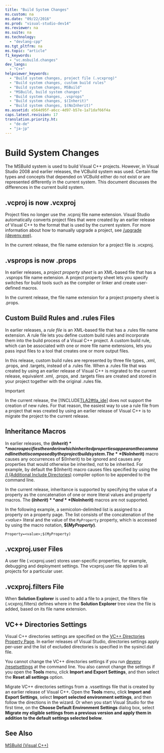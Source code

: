 ```yaml
---
title: "Build System Changes"
ms.custom: na
ms.date: "09/22/2016"
ms.prod: "visual-studio-dev14"
ms.reviewer: na
ms.suite: na
ms.technology: 
  - "devlang-cpp"
ms.tgt_pltfrm: na
ms.topic: "article"
f1_keywords: 
  - "vc.msbuild.changes"
dev_langs: 
  - "C++"
helpviewer_keywords: 
  - "Build system changes, project file (.vcxprog)"
  - "Build system changes, custom build rules"
  - "Build system changes, MSBuild"
  - "MSBuild, build system changes"
  - "Build system changes, .vsprops"
  - "Build system changes, $(Inherit)"
  - "Build system changes, $(NoInherit)"
ms.assetid: e564d95f-a6cc-4d97-b57e-1a71daf66f4a
caps.latest.revision: 17
translation.priority.ht: 
  - "de-de"
  - "ja-jp"
---
```

# Build System Changes
The MSBuild system is used to build Visual C++ projects. However, in Visual Studio 2008 and earlier releases, the VCBuild system was used. Certain file types and concepts that depended on VCBuild either do not exist or are represented differently in the current system. This document discusses the differences in the current build system.  
  
## .vcproj is now .vcxproj  
 Project files no longer use the .vcproj file name extension. Visual Studio automatically converts project files that were created by an earlier release of Visual C++ to the format that is used by the current system. For more information about how to manually upgrade a project, see [/upgrade (devenv.exe)](../VS_csharp/-upgrade--devenv.exe-.md).  
  
 In the current release, the file name extension for a project file is .vcxproj.  
  
## .vsprops is now .props  
 In earlier releases, a *project property sheet* is an XML-based file that has a .vsprops file name extension. A project property sheet lets you specify switches for build tools such as the compiler or linker and create user-defined macros.  
  
 In the current release, the file name extension for a project property sheet is .props.  
  
## Custom Build Rules and .rules Files  
 In earlier releases, a *rule file* is an XML-based file that has a .rules file name extension. A rule file lets you define custom build rules and incorporate them into the build process of a Visual C++ project. A custom build rule, which can be associated with one or more file name extensions, lets you pass input files to a tool that creates one or more output files.  
  
 In this release, custom build rules are represented by three file types, .xml, .props, and .targets, instead of a .rules file. When a .rules file that was created by using an earlier release of Visual C++ is migrated to the current release, equivalent .xml, .props, and .targets files are created and stored in your project together with the original .rules file.  
  
> [!IMPORTANT]
>  In the current release, the [!INCLUDE[TLA2#tla_ide](../VS_csharp/includes/tla2sharptla_ide_md.md)] does not support the creation of new rules. For that reason, the easiest way to use a rule file from a project that was created by using an earlier release of Visual C++ is to migrate the project to the current release.  
  
## Inheritance Macros  
 In earlier releases, the **$(Inherit)** macro specifies the order in which inherited properties appear on the command line that is composed by the project build system. The **$(NoInherit)** macro causes any occurrences of $(Inherit) to be ignored and causes any properties that would otherwise be inherited, not to be inherited. For example, by default the $(Inherit) macro causes files specified by using the [/I (Additional Include Directories)](../VS_csharp/-i--additional-include-directories-.md) compiler option to be appended to the command line.  
  
 In the current release, inheritance is supported by specifying the value of a property as the concatenation of one or more literal values and property macros. The **$(Inherit)** and **$(NoInherit)** macros are not supported.  
  
 In the following example, a semicolon-delimited list is assigned to a property on a property page. The list consists of the concatenation of the *<value\>* literal and the value of the `MyProperty` property, which is accessed by using the macro notation, **$(***MyProperty***)**.  
  
```  
Property=<value>;$(MyProperty)  
```  
  
## .vcxproj.user Files  
 A user file (.vcxproj.user) stores user-specific properties, for example, debugging and deployment settings. The vcxproj.user file applies to all projects for a particular user.  
  
## .vcxproj.filters File  
 When **Solution Explorer** is used to add a file to a project, the filters file (.vcxproj.filters) defines where in the **Solution Explorer** tree view the file is added, based on its file name extension.  
  
## VC++ Directories Settings  
 Visual C++ directories settings are specified on the [VC++ Directories Property Page](../VS_csharp/vc---directories-property-page.md). In earlier releases of Visual Studio, directories settings apply per-user and the list of excluded directories is specified in the sysincl.dat file.  
  
 You cannot change the VC++ directories settings if you run [devenv /resetsettings](../VS_csharp/-resetsettings--devenv.exe-.md) at the command line. You also cannot change the settings if you open the **Tools** menu, click **Import and Export Settings**, and then select the **Reset all settings** option.  
  
 Migrate VC++ directories settings from a .vssettings file that is created by an earlier release of Visual C++. Open the **Tools** menu, click **Import and Export Settings**, select **Import selected environment settings**, and then follow the directions in the wizard. Or when you start Visual Studio for the first time, on the **Choose Default Environment Settings** dialog box, select **Migrate my eligible settings from a previous version and apply them in addition to the default settings selected below**.  
  
## See Also  
 [MSBuild (Visual C++)](../VS_csharp/msbuild--visual-c---.md)
